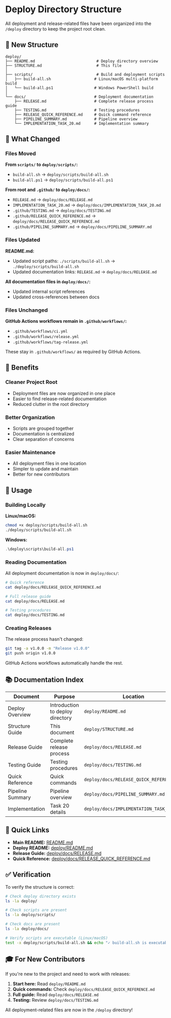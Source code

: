 # Deploy Directory Structure

All deployment and release-related files have been organized into the `/deploy` directory to keep the project root clean.

## 📁 New Structure

```
deploy/
├── README.md                           # Deploy directory overview
├── STRUCTURE.md                        # This file
│
├── scripts/                            # Build and deployment scripts
│   ├── build-all.sh                   # Linux/macOS multi-platform build
│   └── build-all.ps1                  # Windows PowerShell build
│
└── docs/                              # Deployment documentation
    ├── RELEASE.md                     # Complete release process guide
    ├── TESTING.md                     # Testing procedures
    ├── RELEASE_QUICK_REFERENCE.md     # Quick command reference
    ├── PIPELINE_SUMMARY.md            # Pipeline overview
    └── IMPLEMENTATION_TASK_20.md      # Implementation summary
```

## 🔄 What Changed

### Files Moved

**From `scripts/` to `deploy/scripts/`:**
- `build-all.sh` → `deploy/scripts/build-all.sh`
- `build-all.ps1` → `deploy/scripts/build-all.ps1`

**From root and `.github/` to `deploy/docs/`:**
- `RELEASE.md` → `deploy/docs/RELEASE.md`
- `IMPLEMENTATION_TASK_20.md` → `deploy/docs/IMPLEMENTATION_TASK_20.md`
- `.github/TESTING.md` → `deploy/docs/TESTING.md`
- `.github/RELEASE_QUICK_REFERENCE.md` → `deploy/docs/RELEASE_QUICK_REFERENCE.md`
- `.github/PIPELINE_SUMMARY.md` → `deploy/docs/PIPELINE_SUMMARY.md`

### Files Updated

**README.md:**
- Updated script paths: `./scripts/build-all.sh` → `./deploy/scripts/build-all.sh`
- Updated documentation links: `RELEASE.md` → `deploy/docs/RELEASE.md`

**All documentation files in `deploy/docs/`:**
- Updated internal script references
- Updated cross-references between docs

### Files Unchanged

**GitHub Actions workflows remain in `.github/workflows/`:**
- `.github/workflows/ci.yml`
- `.github/workflows/release.yml`
- `.github/workflows/tag-release.yml`

These stay in `.github/workflows/` as required by GitHub Actions.

## 🎯 Benefits

### Cleaner Project Root
- Deployment files are now organized in one place
- Easier to find release-related documentation
- Reduced clutter in the root directory

### Better Organization
- Scripts are grouped together
- Documentation is centralized
- Clear separation of concerns

### Easier Maintenance
- All deployment files in one location
- Simpler to update and maintain
- Better for new contributors

## 🚀 Usage

### Building Locally

**Linux/macOS:**
```bash
chmod +x deploy/scripts/build-all.sh
./deploy/scripts/build-all.sh
```

**Windows:**
```powershell
.\deploy\scripts\build-all.ps1
```

### Reading Documentation

All deployment documentation is now in `deploy/docs/`:

```bash
# Quick reference
cat deploy/docs/RELEASE_QUICK_REFERENCE.md

# Full release guide
cat deploy/docs/RELEASE.md

# Testing procedures
cat deploy/docs/TESTING.md
```

### Creating Releases

The release process hasn't changed:

```bash
git tag -a v1.0.0 -m "Release v1.0.0"
git push origin v1.0.0
```

GitHub Actions workflows automatically handle the rest.

## 📚 Documentation Index

| Document | Purpose | Location |
|----------|---------|----------|
| Deploy Overview | Introduction to deploy directory | `deploy/README.md` |
| Structure Guide | This document | `deploy/STRUCTURE.md` |
| Release Guide | Complete release process | `deploy/docs/RELEASE.md` |
| Testing Guide | Testing procedures | `deploy/docs/TESTING.md` |
| Quick Reference | Quick commands | `deploy/docs/RELEASE_QUICK_REFERENCE.md` |
| Pipeline Summary | Pipeline overview | `deploy/docs/PIPELINE_SUMMARY.md` |
| Implementation | Task 20 details | `deploy/docs/IMPLEMENTATION_TASK_20.md` |

## 🔗 Quick Links

- **Main README:** [README.md](../README.md)
- **Deploy README:** [deploy/README.md](README.md)
- **Release Guide:** [deploy/docs/RELEASE.md](docs/RELEASE.md)
- **Quick Reference:** [deploy/docs/RELEASE_QUICK_REFERENCE.md](docs/RELEASE_QUICK_REFERENCE.md)

## ✅ Verification

To verify the structure is correct:

```bash
# Check deploy directory exists
ls -la deploy/

# Check scripts are present
ls -la deploy/scripts/

# Check docs are present
ls -la deploy/docs/

# Verify scripts are executable (Linux/macOS)
test -x deploy/scripts/build-all.sh && echo "✓ build-all.sh is executable"
```

## 🎓 For New Contributors

If you're new to the project and need to work with releases:

1. **Start here:** Read `deploy/README.md`
2. **Quick commands:** Check `deploy/docs/RELEASE_QUICK_REFERENCE.md`
3. **Full guide:** Read `deploy/docs/RELEASE.md`
4. **Testing:** Review `deploy/docs/TESTING.md`

All deployment-related files are now in the `/deploy` directory!
